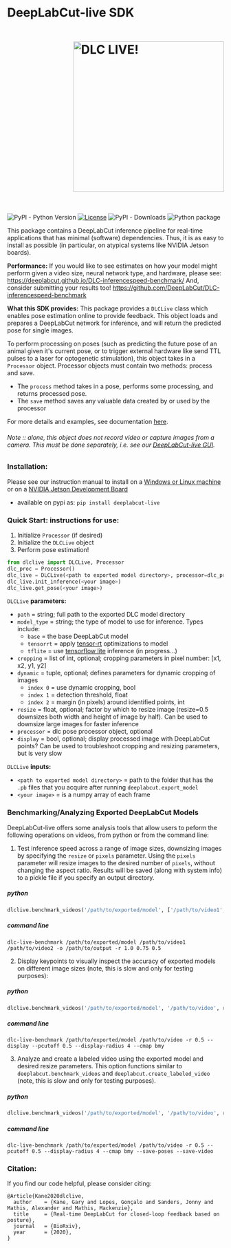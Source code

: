 # DeepLabCut-live SDK<img src="https://images.squarespace-cdn.com/content/v1/57f6d51c9f74566f55ecf271/1572296495650-Y4ZTJ2XP2Z9XF1AD74VW/ke17ZwdGBToddI8pDm48kMulEJPOrz9Y8HeI7oJuXxR7gQa3H78H3Y0txjaiv_0fDoOvxcdMmMKkDsyUqMSsMWxHk725yiiHCCLfrh8O1z5QPOohDIaIeljMHgDF5CVlOqpeNLcJ80NK65_fV7S1UZiU3J6AN9rgO1lHw9nGbkYQrCLTag1XBHRgOrY8YAdXW07ycm2Trb21kYhaLJjddA/DLC_logo_blk-01.png?format=1000w" width="350" title="DLC-live" alt="DLC LIVE!" align="right" vspace = "50">

![PyPI - Python Version](https://img.shields.io/pypi/v/deeplabcut-live)
[![License](https://img.shields.io/pypi/l/deeplabcutcore.svg)](https://github.com/DeepLabCut/deeplabcutlive/raw/master/LICENSE)
![PyPI - Downloads](https://img.shields.io/pypi/dm/deeplabcut-live?color=purple)
![Python package](https://github.com/DeepLabCut/DeepLabCut-live/workflows/Python%20package/badge.svg)

This package contains a DeepLabCut inference pipeline for real-time applications that has minimal (software) dependencies. Thus, it is as easy to install as possible (in particular, on atypical systems like NVIDIA Jetson boards).

**Performance:** If you would like to see estimates on how your model might perform given a video size, neural network type, and hardware, please see: https://deeplabcut.github.io/DLC-inferencespeed-benchmark/ And, consider submitting your results too! https://github.com/DeepLabCut/DLC-inferencespeed-benchmark

**What this SDK provides:** This package provides a `DLCLive` class which enables pose estimation online to provide feedback. This object loads and prepares a DeepLabCut network for inference, and will return the predicted pose for single images.

To perform processing on poses (such as predicting the future pose of an animal given it's current pose, or to trigger external hardware like send TTL pulses to a laser for optogenetic stimulation), this object takes in a `Processor` object. Processor objects must contain two methods: process and save.

- The `process` method takes in a pose, performs some processing, and returns processed pose.
- The `save` method saves any valuable data created by or used by the processor

For more details and examples, see documentation [here](dlclive/processor/README.md).

###### Note :: alone, this object does not record video or capture images from a camera. This must be done separately, i.e. see our [DeepLabCut-live GUI](https://github.com/gkane26/DeepLabCut-live-GUI).


### Installation:

Please see our instruction manual to install on a [Windows or Linux machine](docs/install_desktop.md) or on a [NVIDIA Jetson Development Board](docs/install_jetson.md)

- available on pypi as: `pip install deeplabcut-live`


### Quick Start: instructions for use:

1. Initialize `Processor` (if desired)
2. Initialize the `DLCLive` object
3. Perform pose estimation!

```python
from dlclive import DLCLive, Processor
dlc_proc = Processor()
dlc_live = DLCLive(<path to exported model directory>, processor=dlc_proc)
dlc_live.init_inference(<your image>)
dlc_live.get_pose(<your image>)
```

`DLCLive` **parameters:**

  - `path` = string; full path to the exported DLC model directory
  - `model_type` = string; the type of model to use for inference. Types include:
      - `base` = the base DeepLabCut model
      - `tensorrt` = apply [tensor-rt](https://developer.nvidia.com/tensorrt) optimizations to model
      - `tflite` = use [tensorflow lite](https://www.tensorflow.org/lite) inference (in progress...)
  - `cropping` = list of int, optional; cropping parameters in pixel number: [x1, x2, y1, y2]
  - `dynamic` = tuple, optional; defines parameters for dynamic cropping of images
      - `index 0` = use dynamic cropping, bool
      - `index 1` = detection threshold, float
      - `index 2` = margin (in pixels) around identified points, int
  - `resize` = float, optional; factor by which to resize image (resize=0.5 downsizes both width and height of image by half). Can be used to downsize large images for faster inference
  - `processor` = dlc pose processor object, optional
  - `display` = bool, optional; display processed image with DeepLabCut points? Can be used to troubleshoot cropping and resizing parameters, but is very slow

`DLCLive` **inputs:**

  - `<path to exported model directory>` = path to the folder that has the `.pb` files that you acquire after running `deeplabcut.export_model`
  - `<your image>` = is a numpy array of each frame


### Benchmarking/Analyzing Exported DeepLabCut Models

DeepLabCut-live offers some analysis tools that allow users to peform the following operations on videos, from python or from the command line: 
1. Test inference speed across a range of image sizes, downsizing images by specifying the `resize` or `pixels` parameter. Using the `pixels` parameter will resize images to the desired number of `pixels`, without changing the aspect ratio. Results will be saved (along with system info) to a pickle file if you specify an output directory.
##### python
```python
dlclive.benchmark_videos('/path/to/exported/model', ['/path/to/video1', '/path/to/video2'], output='/path/to/output', resize=[1.0, 0.75, '0.5'])
```
##### command line
```
dlc-live-benchmark /path/to/exported/model /path/to/video1 /path/to/video2 -o /path/to/output -r 1.0 0.75 0.5
```

2. Display keypoints to visually inspect the accuracy of exported models on different image sizes (note, this is slow and only for testing purposes):

##### python
```python
dlclive.benchmark_videos('/path/to/exported/model', '/path/to/video', resize=0.5, display=True, pcutoff=0.5, display_radius=4, cmap='bmy')
```
##### command line
```
dlc-live-benchmark /path/to/exported/model /path/to/video -r 0.5 --display --pcutoff 0.5 --display-radius 4 --cmap bmy
```

3. Analyze and create a labeled video using the exported model and desired resize parameters. This option functions similar to `deeplabcut.benchmark_videos` and `deeplabcut.create_labeled_video` (note, this is slow and only for testing purposes).

##### python
```python
dlclive.benchmark_videos('/path/to/exported/model', '/path/to/video', resize=[1.0, 0.75, 0.5], pcutoff=0.5, display_radius=4, cmap='bmy', save_poses=True, save_video=True)
```
##### command line
```
dlc-live-benchmark /path/to/exported/model /path/to/video -r 0.5 --pcutoff 0.5 --display-radius 4 --cmap bmy --save-poses --save-video
```
  
### Citation:

If you find our code helpful, please consider citing:
```
@Article{Kane2020dlclive,
  author    = {Kane, Gary and Lopes, Gonçalo and Sanders, Jonny and Mathis, Alexander and Mathis, Mackenzie},
  title     = {Real-time DeepLabCut for closed-loop feedback based on posture},
  journal   = {BioRxiv},
  year      = {2020},
}
```
